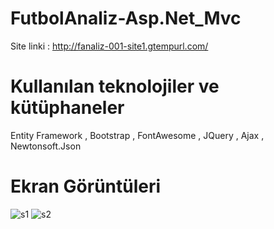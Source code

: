 # FutbolAnaliz-Asp.Net_Mvc

 Site linki : http://fanaliz-001-site1.gtempurl.com/

# Kullanılan teknolojiler ve kütüphaneler
 
  Entity Framework , Bootstrap , FontAwesome , JQuery , Ajax , Newtonsoft.Json
  
 # Ekran Görüntüleri
 
 ![s1](https://i.imgur.com/z3mgbLl.jpg)
 ![s2](https://i.imgur.com/mwrzUcD.jpg)
